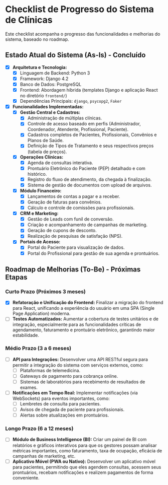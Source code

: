# Checklist de Progresso do Sistema de Clínicas

Este checklist acompanha o progresso das funcionalidades e melhorias do sistema, baseado no roadmap.

## Estado Atual do Sistema (As-Is) - Concluído

- [x] **Arquitetura e Tecnologia:**
    - [x] Linguagem de Backend: Python 3
    - [x] Framework: Django 4.2
    - [x] Banco de Dados: PostgreSQL
    - [x] Frontend: Abordagem híbrida (templates Django e aplicação React no diretório `frontend/`)
    - [x] Dependências Principais: `django`, `psycopg2`, `Faker`

- [x] **Funcionalidades Implementadas:**
    - [x] **Gestão Central e Cadastros:**
        - [x] Administração de múltiplas clínicas.
        - [x] Controle de acesso baseado em perfis (Administrador, Coordenador, Atendente, Profissional, Paciente).
        - [x] Cadastros completos de Pacientes, Profissionais, Convênios e Planos de Saúde.
        - [x] Definição de Tipos de Tratamento e seus respectivos preços (tabela de preços).
    - [x] **Operações Clínicas:**
        - [x] Agenda de consultas interativa.
        - [x] Prontuário Eletrônico do Paciente (PEP) detalhado e com histórico.
        - [x] Registro do fluxo de atendimento, da chegada à finalização.
        - [x] Sistema de gestão de documentos com upload de arquivos.
    - [x] **Módulo Financeiro:**
        - [x] Lançamentos de contas a pagar e a receber.
        - [x] Geração de faturas para convênios.
        - [x] Cálculo e controle de comissões para profissionais.
    - [x] **CRM e Marketing:**
        - [x] Gestão de Leads com funil de conversão.
        - [x] Criação e acompanhamento de campanhas de marketing.
        - [x] Geração de cupons de desconto.
        - [x] Realização de pesquisas de satisfação (NPS).
    - [x] **Portais de Acesso:**
        - [x] Portal do Paciente para visualização de dados.
        - [x] Portal do Profissional para gestão de sua agenda e prontuários.

## Roadmap de Melhorias (To-Be) - Próximas Etapas

### Curto Prazo (Próximos 3 meses)

- [x] **Refatoração e Unificação do Frontend:** Finalizar a migração do frontend para React, unificando a experiência do usuário em uma SPA (Single Page Application) moderna.
- [ ] **Testes Automatizados:** Aumentar a cobertura de testes unitários e de integração, especialmente para as funcionalidades críticas de agendamento, faturamento e prontuário eletrônico, garantindo maior estabilidade.

### Médio Prazo (3 a 6 meses)

- [ ] **API para Integrações:** Desenvolver uma API RESTful segura para permitir a integração do sistema com serviços externos, como:
    - [ ] Plataformas de telemedicina.
    - [ ] Gateways de pagamento para cobrança online.
    - [ ] Sistemas de laboratórios para recebimento de resultados de exames.
- [ ] **Notificações em Tempo Real:** Implementar notificações (via WebSockets) para eventos importantes, como:
    - [ ] Lembretes de consulta para pacientes.
    - [ ] Avisos de chegada de paciente para profissionais.
    - [ ] Alertas sobre atualizações em prontuários.

### Longo Prazo (6 a 12 meses)

- [ ] **Módulo de Business Intelligence (BI):** Criar um painel de BI com relatórios e gráficos interativos para que os gestores possam analisar métricas importantes, como faturamento, taxa de ocupação, eficácia de campanhas de marketing, etc.
- [ ] **Aplicativo Móvel (PWA ou Nativo):** Desenvolver um aplicativo móvel para pacientes, permitindo que eles agendem consultas, acessem seus prontuários, recebam notificações e realizem pagamentos de forma conveniente.